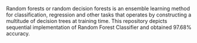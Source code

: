 Random forests or random decision forests is an ensemble learning method for classification, regression and other tasks that operates by
constructing a multitude of decision trees at training time.
This repository depicts sequential implementation of Random Forest Classifier and obtained 97.68% accuracy.
